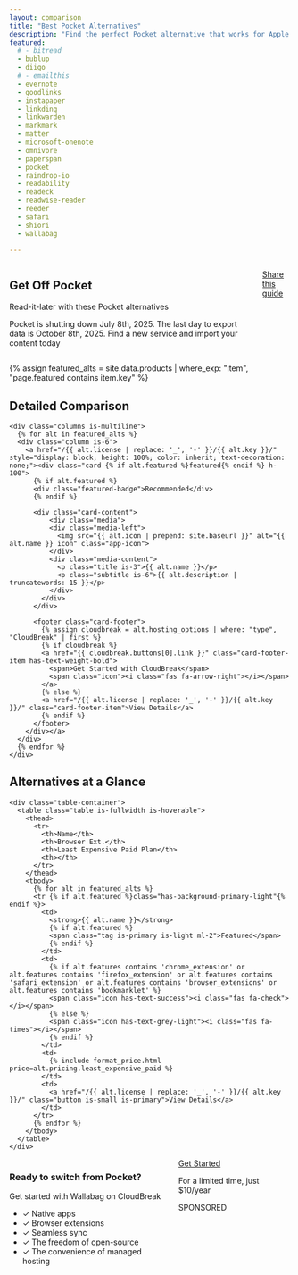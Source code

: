 ```yaml
---
layout: comparison
title: "Best Pocket Alternatives"
description: "Find the perfect Pocket alternative that works for Apple devices. Compare features, pricing, and hosting options."
featured:
  # - bitread
  - bublup
  - diigo
  # - emailthis
  - evernote
  - goodlinks
  - instapaper
  - linkding
  - linkwarden
  - markmark
  - matter
  - microsoft-onenote
  - omnivore
  - paperspan
  - pocket
  - raindrop-io
  - readability
  - readeck
  - readwise-reader
  - reeder
  - safari
  - shiori
  - wallabag

---
```


<!-- Hero Section -->
<section class="hero is-medium">
  <div class="hero-body">
    <div class="container">
      <div class="columns is-vcentered">
        <div class="column is-7">
          <h1 class="title is-1 has-text-white">Get Off Pocket</h1>
          <p class="subtitle is-4 has-text-white-ter">Read-it-later with these Pocket alternatives</p>
          <p class="has-text-white-ter">Pocket is shutting down July 8th, 2025.  The last day to export data is October 8th, 2025.  Find a new service and import your content today</p>
        </div>
        <div class="column is-5 has-text-centered">
          <span class="icon is-large has-text-white">
            <i class="fab fa-get-pocket fa-5x"></i>
          </span>
          <p class="mt-5 has-text-white-ter has-text-weight-bold"><a href="https://sharelette.cloudbreak.app/?url=https%3A%2F%2Fgetoffpocket.com%2F%3Futm_medium%3Dreferral%26utm_source%3Dsharelette%26rby%3Dsharelette&text=Get%20Off%20Pocket%3A%20A%20Guide%20to%20Pocket%20Alternatives" class="button is-primary"><i class="fa-solid fa-share-nodes mr-3"></i> Share this guide</a></p>
        </div>
      </div>
    </div>
  </div>
</section>

{% assign featured_alts = site.data.products | where_exp: "item", "page.featured contains item.key" %}

<!-- Detailed Alternatives -->
<section class="section has-background-light">
  <div class="container">
    <h2 class="title is-3 has-text-centered mb-5">Detailed Comparison</h2>
    
    <div class="columns is-multiline">
      {% for alt in featured_alts %}
      <div class="column is-6">
        <a href="/{{ alt.license | replace: '_', '-' }}/{{ alt.key }}/" style="display: block; height: 100%; color: inherit; text-decoration: none;"><div class="card {% if alt.featured %}featured{% endif %} h-100">
          {% if alt.featured %}
          <div class="featured-badge">Recommended</div>
          {% endif %}
          
          <div class="card-content">
              <div class="media">
              <div class="media-left">
                <img src="{{ alt.icon | prepend: site.baseurl }}" alt="{{ alt.name }} icon" class="app-icon">
              </div>
              <div class="media-content">
                <p class="title is-3">{{ alt.name }}</p>
                <p class="subtitle is-6">{{ alt.description | truncatewords: 15 }}</p>
              </div>
            </div>
          </div>
          
          <footer class="card-footer">
            {% assign cloudbreak = alt.hosting_options | where: "type", "CloudBreak" | first %}
            {% if cloudbreak %}
            <a href="{{ cloudbreak.buttons[0].link }}" class="card-footer-item has-text-weight-bold">
              <span>Get Started with CloudBreak</span>
              <span class="icon"><i class="fas fa-arrow-right"></i></span>
            </a>
            {% else %}
            <a href="/{{ alt.license | replace: '_', '-' }}/{{ alt.key }}/" class="card-footer-item">View Details</a>
            {% endif %}
          </footer>
        </div></a>
      </div>
      {% endfor %}
    </div>
  </div>
</section>

<!-- Quick Comparison Table -->
<section class="section">
  <div class="container">
    <h2 class="title is-3 has-text-centered mb-5">Alternatives at a Glance</h2>
    
    <div class="table-container">
      <table class="table is-fullwidth is-hoverable">
        <thead>
          <tr>
            <th>Name</th>
            <th>Browser Ext.</th>
            <th>Least Expensive Paid Plan</th>
            <th></th>
          </tr>
        </thead>
        <tbody>
          {% for alt in featured_alts %}
          <tr {% if alt.featured %}class="has-background-primary-light"{% endif %}>
            <td>
              <strong>{{ alt.name }}</strong>
              {% if alt.featured %}
              <span class="tag is-primary is-light ml-2">Featured</span>
              {% endif %}
            </td>
            <td>
              {% if alt.features contains 'chrome_extension' or alt.features contains 'firefox_extension' or alt.features contains 'safari_extension' or alt.features contains 'browser_extensions' or alt.features contains 'bookmarklet' %}
              <span class="icon has-text-success"><i class="fas fa-check"></i></span>
              {% else %}
              <span class="icon has-text-grey-light"><i class="fas fa-times"></i></span>
              {% endif %}
            </td>
            <td>
              {% include format_price.html price=alt.pricing.least_expensive_paid %}
            </td>
            <td>
              <a href="/{{ alt.license | replace: '_', '-' }}/{{ alt.key }}/" class="button is-small is-primary">View Details</a>
            </td>
          </tr>
          {% endfor %}
        </tbody>
      </table>
    </div>
  </div>
</section>

<!-- CloudBreak CTA -->
<section class="section">
  <div class="container">
    <div class="box has-background-primary-light">
      <div class="columns is-vcentered">
        <div class="column is-8">
          <h3 class="title is-3">Ready to switch from Pocket?</h3>
          <p class="subtitle is-5">Get started with Wallabag on CloudBreak</p>
          <ul>
            <li>✓ Native apps</li>
            <li>✓ Browser extensions</li>
            <li>✓ Seamless sync</li>
            <li>✓ The freedom of open-source</li>
            <li>✓ The convenience of managed hosting</li>
          </ul>
        </div>
        <div class="column is-4 has-text-centered">
          <a href="https://cloudbreak.app/wallabag?utm_medium=referral&utm_source=getoffpocket.com&rby=getoffpocket.com" class="button is-white is-large is-fullwidth">
            <span class="icon"><i class="fas fa-bookmark"></i></span>
            <span>Get Started</span>
          </a>
          <p class="help mt-2">For a limited time, just $10/year</p>
          <div class="mt-3">SPONSORED</div>
        </div>
      </div>
    </div>
  </div>
</section>
